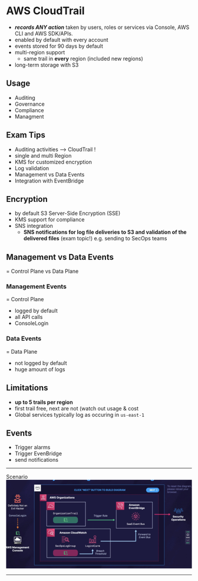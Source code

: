 # AWS CloudTrail
- ***records ANY action*** taken by users, roles or services via Console, AWS CLI and AWS SDK/APIs.
- enabled by default with every account
- events stored for 90 days by default
- multi-region support
  - same trail in **every** region (included new regions) 
- long-term storage with S3

## Usage
- Auditing
- Governance
- Compliance
- Managment
  

## Exam Tips
- Auditing activities --> CloudTrail !
- single and multi Region
- KMS for customized encryption
- Log validation
- Management vs Data Events  
- Integration with EventBridge
  

## Encryption
- by default S3 Server-Side Encryption (SSE) 
- KMS support for compliance
- SNS integration
  - **SNS notifications for log file deliveries to S3 and validation of the delivered files** (exam topic!) e.g. sending to SecOps teams
  

## Management vs Data Events  
= Control Plane vs Data Plane

### Management Events 
= Control Plane  

- logged by default
- all API calls
- ConsoleLogin

### Data Events
= Data Plane  

- not logged by default
- huge amount of logs
  
## Limitations
- **up to 5 trails per region**
- first trail free, next are not (watch out usage & cost
- Global services typically log as occuring in `us-east-1`

## Events
- Trigger alarms
- Trigger EvenBridge
- send notifications

---  

Scenario
![Scenario](img/scenario.jpg)

---  

